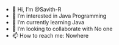 - 👋 Hi, I’m @Savith-R
- 👀 I’m interested in Java Programming
- 🌱 I’m currently learning Java
- 💞️ I’m looking to collaborate with No one
- 📫 How to reach me: Nowhere

<!---
Savith-R/Savith-R is a ✨ special ✨ repository because its `README.md` (this file) appears on your GitHub profile.
You can click the Preview link to take a look at your changes.
--->
